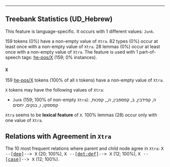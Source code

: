 

--------------------------------------------------------------------------------

## Treebank Statistics (UD_Hebrew)

This feature is language-specific.
It occurs with 1 different values: `Junk`.

159 tokens (0%) have a non-empty value of `Xtra`.
82 types (0%) occur at least once with a non-empty value of `Xtra`.
28 lemmas (0%) occur at least once with a non-empty value of `Xtra`.
The feature is used with 1 part-of-speech tags: [he-pos/X]() (159; 0% instances).

### `X`

159 [he-pos/X]() tokens (100% of all `X` tokens) have a non-empty value of `Xtra`.

`X` tokens may have the following values of `Xtra`:

* `Junk` (159; 100% of non-empty `Xtra`): ה, קפידבין, ב, קפספבין, ה_, קפכות, קפספקו, ו, בנקים, יחסים

`Xtra` seems to be **lexical feature** of `X`. 100% lemmas (28) occur only with one value of `Xtra`.

## Relations with Agreement in `Xtra`

The 10 most frequent relations where parent and child node agree in `Xtra`:
<tt>X --[<a href="../dep/dep.html">dep</a>]--> X</tt> (20; 100%),
<tt>X --[<a href="../dep/det:def.html">det:def</a>]--> X</tt> (12; 100%),
<tt>X --[<a href="../dep/case.html">case</a>]--> X</tt> (12; 100%).

